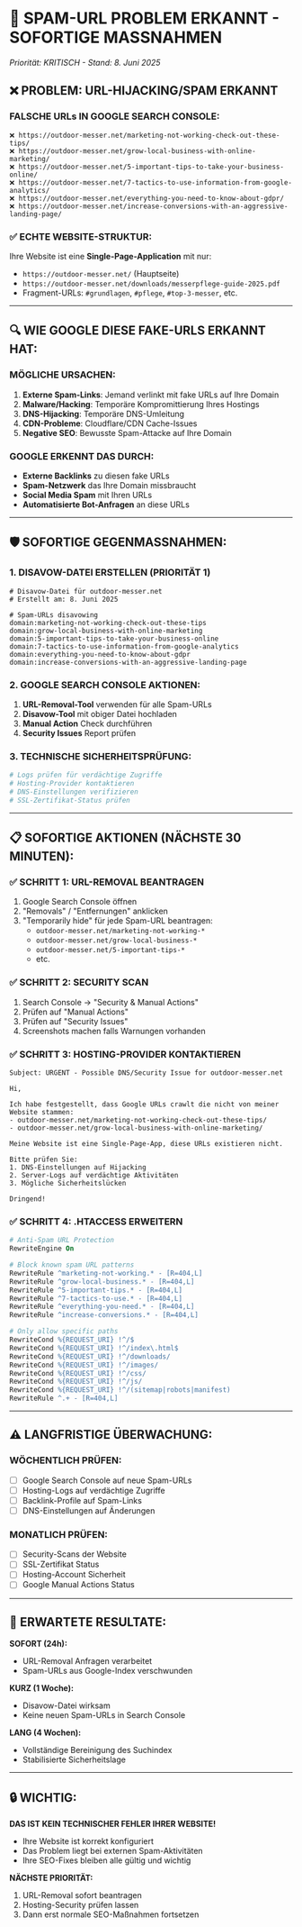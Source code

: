 # 🚨 SPAM-URL PROBLEM ERKANNT - SOFORTIGE MASSNAHMEN
*Priorität: KRITISCH - Stand: 8. Juni 2025*

## ❌ **PROBLEM: URL-HIJACKING/SPAM ERKANNT**

### FALSCHE URLs IN GOOGLE SEARCH CONSOLE:
```
❌ https://outdoor-messer.net/marketing-not-working-check-out-these-tips/
❌ https://outdoor-messer.net/grow-local-business-with-online-marketing/
❌ https://outdoor-messer.net/5-important-tips-to-take-your-business-online/
❌ https://outdoor-messer.net/7-tactics-to-use-information-from-google-analytics/
❌ https://outdoor-messer.net/everything-you-need-to-know-about-gdpr/
❌ https://outdoor-messer.net/increase-conversions-with-an-aggressive-landing-page/
```

### ✅ **ECHTE WEBSITE-STRUKTUR:**
Ihre Website ist eine **Single-Page-Application** mit nur:
- `https://outdoor-messer.net/` (Hauptseite)
- `https://outdoor-messer.net/downloads/messerpflege-guide-2025.pdf`
- Fragment-URLs: `#grundlagen`, `#pflege`, `#top-3-messer`, etc.

---

## 🔍 **WIE GOOGLE DIESE FAKE-URLS ERKANNT HAT:**

### MÖGLICHE URSACHEN:
1. **Externe Spam-Links**: Jemand verlinkt mit fake URLs auf Ihre Domain
2. **Malware/Hacking**: Temporäre Kompromittierung Ihres Hostings
3. **DNS-Hijacking**: Temporäre DNS-Umleitung 
4. **CDN-Probleme**: Cloudflare/CDN Cache-Issues
5. **Negative SEO**: Bewusste Spam-Attacke auf Ihre Domain

### GOOGLE ERKENNT DAS DURCH:
- **Externe Backlinks** zu diesen fake URLs
- **Spam-Netzwerk** das Ihre Domain missbraucht
- **Social Media Spam** mit Ihren URLs
- **Automatisierte Bot-Anfragen** an diese URLs

---

## 🛡️ **SOFORTIGE GEGENMASSNAHMEN:**

### 1. **DISAVOW-DATEI ERSTELLEN (PRIORITÄT 1)**
```
# Disavow-Datei für outdoor-messer.net
# Erstellt am: 8. Juni 2025

# Spam-URLs disavowing
domain:marketing-not-working-check-out-these-tips
domain:grow-local-business-with-online-marketing  
domain:5-important-tips-to-take-your-business-online
domain:7-tactics-to-use-information-from-google-analytics
domain:everything-you-need-to-know-about-gdpr
domain:increase-conversions-with-an-aggressive-landing-page
```

### 2. **GOOGLE SEARCH CONSOLE AKTIONEN:**
1. **URL-Removal-Tool** verwenden für alle Spam-URLs
2. **Disavow-Tool** mit obiger Datei hochladen
3. **Manual Action** Check durchführen
4. **Security Issues** Report prüfen

### 3. **TECHNISCHE SICHERHEITSPRÜFUNG:**
```bash
# Logs prüfen für verdächtige Zugriffe
# Hosting-Provider kontaktieren
# DNS-Einstellungen verifizieren
# SSL-Zertifikat-Status prüfen
```

---

## 📋 **SOFORTIGE AKTIONEN (NÄCHSTE 30 MINUTEN):**

### ✅ **SCHRITT 1: URL-REMOVAL BEANTRAGEN**
1. Google Search Console öffnen
2. "Removals" / "Entfernungen" anklicken
3. "Temporarily hide" für jede Spam-URL beantragen:
   - `outdoor-messer.net/marketing-not-working-*`
   - `outdoor-messer.net/grow-local-business-*`
   - `outdoor-messer.net/5-important-tips-*`
   - etc.

### ✅ **SCHRITT 2: SECURITY SCAN**
1. Search Console → "Security & Manual Actions"
2. Prüfen auf "Manual Actions" 
3. Prüfen auf "Security Issues"
4. Screenshots machen falls Warnungen vorhanden

### ✅ **SCHRITT 3: HOSTING-PROVIDER KONTAKTIEREN**
```
Subject: URGENT - Possible DNS/Security Issue for outdoor-messer.net

Hi,

Ich habe festgestellt, dass Google URLs crawlt die nicht von meiner Website stammen:
- outdoor-messer.net/marketing-not-working-check-out-these-tips/
- outdoor-messer.net/grow-local-business-with-online-marketing/

Meine Website ist eine Single-Page-App, diese URLs existieren nicht.

Bitte prüfen Sie:
1. DNS-Einstellungen auf Hijacking
2. Server-Logs auf verdächtige Aktivitäten  
3. Mögliche Sicherheitslücken

Dringend!
```

### ✅ **SCHRITT 4: .HTACCESS ERWEITERN**
```apache
# Anti-Spam URL Protection
RewriteEngine On

# Block known spam URL patterns
RewriteRule ^marketing-not-working.* - [R=404,L]
RewriteRule ^grow-local-business.* - [R=404,L]  
RewriteRule ^5-important-tips.* - [R=404,L]
RewriteRule ^7-tactics-to-use.* - [R=404,L]
RewriteRule ^everything-you-need.* - [R=404,L]
RewriteRule ^increase-conversions.* - [R=404,L]

# Only allow specific paths
RewriteCond %{REQUEST_URI} !^/$
RewriteCond %{REQUEST_URI} !^/index\.html$
RewriteCond %{REQUEST_URI} !^/downloads/
RewriteCond %{REQUEST_URI} !^/images/
RewriteCond %{REQUEST_URI} !^/css/
RewriteCond %{REQUEST_URI} !^/js/
RewriteCond %{REQUEST_URI} !^/(sitemap|robots|manifest)
RewriteRule ^.+ - [R=404,L]
```

---

## ⚠️ **LANGFRISTIGE ÜBERWACHUNG:**

### WÖCHENTLICH PRÜFEN:
- [ ] Google Search Console auf neue Spam-URLs
- [ ] Hosting-Logs auf verdächtige Zugriffe
- [ ] Backlink-Profile auf Spam-Links  
- [ ] DNS-Einstellungen auf Änderungen

### MONATLICH PRÜFEN:
- [ ] Security-Scans der Website
- [ ] SSL-Zertifikat Status
- [ ] Hosting-Account Sicherheit
- [ ] Google Manual Actions Status

---

## 🎯 **ERWARTETE RESULTATE:**

**SOFORT (24h):**
- URL-Removal Anfragen verarbeitet
- Spam-URLs aus Google-Index verschwunden

**KURZ (1 Woche):**
- Disavow-Datei wirksam
- Keine neuen Spam-URLs in Search Console

**LANG (4 Wochen):**
- Vollständige Bereinigung des Suchindex
- Stabilisierte Sicherheitslage

---

## 🔒 **WICHTIG:**

**DAS IST KEIN TECHNISCHER FEHLER IHRER WEBSITE!**
- Ihre Website ist korrekt konfiguriert
- Das Problem liegt bei externen Spam-Aktivitäten
- Ihre SEO-Fixes bleiben alle gültig und wichtig

**NÄCHSTE PRIORITÄT:** 
1. URL-Removal sofort beantragen
2. Hosting-Security prüfen lassen  
3. Dann erst normale SEO-Maßnahmen fortsetzen
